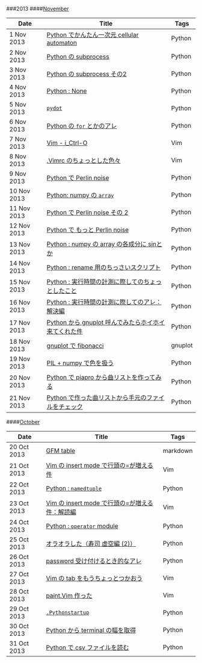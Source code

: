 ###2013
####[November](./2013/Nov)

|Date       |Title                                                                                     |Tags    |
|-----------|------------------------------------------------------------------------------------------|--------|
|1 Nov 2013 |[Python でかんたん一次元 cellular automaton](./2013/Nov/1.Python-ca.md)                   |Python  |
|2 Nov 2013 |[Python の subprocess](./2013/Nov/2.Python-subprocess.md)                                 |Python  |
|3 Nov 2013 |[Python の subprocess その2](./2013/Nov/3.Python-subprocess-2.md)                         |Python  |
|4 Nov 2013 |[Python : None](./2013/Nov/4.Python-None-comparison.md)                                   |Python  |
|5 Nov 2013 |[`pydot`](./2013/Nov/5.Python-pydot.md)                                                   |Python  |
|6 Nov 2013 |[Python の `for` とかのアレ](./2013/Nov/6.Python-for-refresh.md)                          |Python  |
|7 Nov 2013 |[Vim - i_Ctrl-O](./2013/Nov/7.Vim-i_CTRL-O.md)                                            |Vim     |
|8 Nov 2013 |[.Vimrc のちょっとした色々]( ./2013/Nov/8.Vimrc-settings.md)                              |Vim     |
|9 Nov 2013 |[Python で Perlin noise](./2013/Nov/9.Python-perlinnoise.md)                              |Python  |
|10 Nov 2013|[Python: numpy の `array`](./2013/Nov/10.Python-numpy-arrays.md)                          |Python  |
|11 Nov 2013|[Python で Perlin noise その 2](./2013/Nov/11.Python-perlinnoise-multi.md)                |Python  |
|12 Nov 2013|[Python で もっと Perlin noise](./2013/Nov/12.Python-perlinnoise-more.md)                 |Python  |
|13 Nov 2013|[Python : numpy の array の各成分に sinとか](./2013/Nov/13.Python-numpy-sin.md)           |Python  |
|14 Nov 2013|[Python : rename 用のちっさいスクリプト](./2013/Nov/14.Python-handy-renamer.md)           |Python  |
|15 Nov 2013|[Python : 実行時間の計測に際してのちょっとしたこと](./2013/Nov/15.Python-timing.md)       |Python  |
|16 Nov 2013|[Python : 実行時間の計測に際してのアレ：解決編](./2013/Nov/16.Python-timing-solved.md)    |Python  |
|17 Nov 2013|[Python から gnuplot 呼んでみたらホイホイ来てくれた件](./2013/Nov/17.Python-gnuplot.md)   |Python  |
|18 Nov 2013|[gnuplot で fibonacci](./2013/Nov/18.gnuplot-fib.md)                                      |gnuplot |
|19 Nov 2013|[PIL + numpy で色を扱う](./2013/Nov/19.PIL-couleur.md)                                    |Python  |
|20 Nov 2013|[Python で piapro から曲リストを作ってみる](./2013/Nov/20.piapro-songlist.md)             |Python  |
|21 Nov 2013|[Python で作った曲リストから手元のファイルをチェック](./2013/Nov/21.check-song-lengths.md)|Python  |

####[October](./2013/Oct)

|Date       |Title                                                                               |Tags    |
|-----------|------------------------------------------------------------------------------------|--------|
|20 Oct 2013|[GFM table](./2013/Oct/20.gfmtable.md)                                              |markdown|
|21 Oct 2013|[Vim の insert mode で行頭の=が増える件](./2013/Oct/21.Vim-doubleequal.md)          |Vim     |
|22 Oct 2013|[Python : `namedtuple`](./2013/Oct/22.Python-namedtuple.md)                         |Python  |
|23 Oct 2013|[Vim の insert mode で行頭の=が増える件：解読編](./2013/Oct/23.Vim-doubleequal-2.md)|Vim     |
|24 Oct 2013|[Python : `operator` module](./2013/Oct/24.Python-module-operator.md)               |Python  |
|25 Oct 2013|[オラオラした（寿司 虚空編 (2)）](./2013/Oct/25.oraora-sushi2.md)                   |Python  |
|26 Oct 2013|[password 受け付けるとき的なアレ](./2013/Oct/26.Python-getpass.md)                  |Python  |
|27 Oct 2013|[Vim の tab をもうちょっとつかおう](./2013/Oct/27.Vim-tabs.md)                      |Vim     |
|28 Oct 2013|[paint.Vim 作った](./2013/Oct/28.Vim-paint.md)                                      |Vim     |
|29 Oct 2013|[`.Pythonstartup`](./2013/Oct/29.Pythonstartup.md)                                  |Python  |
|30 Oct 2013|[Python から terminal の幅を取得](./2013/Oct/30.Python-consolewidth.md)             |Python  |
|31 Oct 2013|[Python で csv ファイルを読む](./2013/Oct/31-Python-readcsv.md)                     |Python  |

